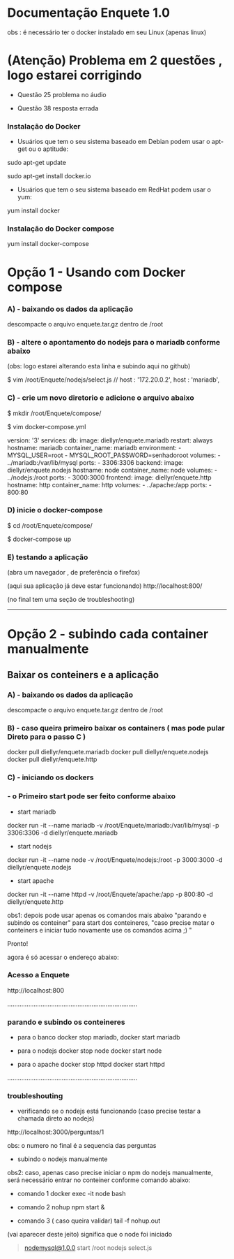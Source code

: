 # Documentação Enquete 1.0

obs : é necessário ter o docker instalado em seu Linux (apenas linux)

# (Atenção) Problema em 2 questões , logo estarei corrigindo

- Questão 25
problema no áudio

- Questão 38
resposta errada 

### Instalação do Docker

- Usuários que tem o seu sistema baseado em Debian podem usar o apt-get ou o aptitude:

sudo apt-get update

sudo apt-get install docker.io

- Usuários que tem o seu sistema baseado em RedHat podem usar o yum:

yum install docker

### Instalação do Docker compose

yum install docker-compose


# Opção 1 - Usando com Docker compose

### A) - baixando os dados da aplicação 

descompacte o arquivo enquete.tar.gz dentro de /root

### B) - altere o apontamento do nodejs para o mariadb conforme abaixo 
(obs: logo estarei alterando esta linha e subindo aqui no github)

$ vim /root/Enquete/nodejs/select.js
//    host     : '172.20.0.2',
host     : 'mariadb',

### C) - crie um novo diretorio e adicione o arquivo abaixo

$ mkdir /root/Enquete/compose/

$ vim docker-compose.yml

version: '3'
services: 
  db:
    image: diellyr/enquete.mariadb
    restart: always
    hostname: mariadb
    container_name: mariadb
    environment:
      - MYSQL_USER=root
      - MYSQL_ROOT_PASSWORD=senhadoroot 
    volumes:
      - ../mariadb:/var/lib/mysql
    ports: 
      - 3306:3306
  backend:
    image: diellyr/enquete.nodejs
    hostname: node
    container_name: node
    volumes: 
      - ../nodejs:/root
    ports:
      - 3000:3000
  frontend: 
    image: diellyr/enquete.http
    hostname: http
    container_name: http
    volumes: 
      - ../apache:/app
    ports: 
      - 800:80
      
      
### D) inicie o docker-compose

$ cd /root/Enquete/compose/

$ docker-compose up

### E) testando a aplicação

(abra um navegador , de preferência o firefox)

(aqui sua aplicação já deve estar funcionando)
http://localhost:800/


(no final tem uma seção de troubleshooting)






------------------------------------------------------------------------------------------








# Opção 2 - subindo cada container manualmente

## Baixar os conteiners e a aplicação

### A) - baixando os dados da aplicação 

descompacte o arquivo enquete.tar.gz dentro de /root

### B) - caso queira primeiro baixar os containers ( mas pode pular Direto para o passo C )

docker pull diellyr/enquete.mariadb
docker pull diellyr/enquete.nodejs
docker pull diellyr/enquete.http


### C) - iniciando os dockers

### - o Primeiro start pode ser feito conforme abaixo

- start mariadb

docker run -it --name mariadb -v /root/Enquete/mariadb:/var/lib/mysql -p 3306:3306 -d diellyr/enquete.mariadb

- start nodejs

docker run -it --name node -v /root/Enquete/nodejs:/root -p 3000:3000 -d diellyr/enquete.nodejs

- start apache

docker run -it --name httpd -v /root/Enquete/apache:/app -p 800:80 -d diellyr/enquete.http

obs1: depois pode usar apenas os comandos mais abaixo "parando e subindo os conteiner" para start dos conteineres, "caso precise matar o conteiners e iniciar tudo novamente use os comandos acima ;) "


Pronto! 

agora é só acessar o endereço abaixo:

### Acesso a Enquete
http://localhost:800




..........................................................................

### parando e subindo os conteineres

- para o banco
docker stop mariadb, 
docker start mariadb

- para o nodejs
docker stop node
docker start node

- para o apache
docker stop httpd
docker start httpd


..........................................................................

### troubleshouting

- verificando se o nodejs está funcionando (caso precise testar a chamada direto ao nodejs)

http://localhost:3000/perguntas/1   

obs: o numero no final é a sequencia das perguntas

-  subindo o nodejs manualmente

obs2: caso, apenas caso precise iniciar o npm do nodejs manualmente, será  necessário entrar no conteiner conforme comando abaixo:

- comando 1
docker exec -it node bash

- comando 2
nohup npm start &

- comando 3 ( caso queira validar)
tail -f nohup.out 

(vai aparecer deste jeito) significa que o node foi iniciado
> nodemysql@1.0.0 start /root
> nodejs select.js


